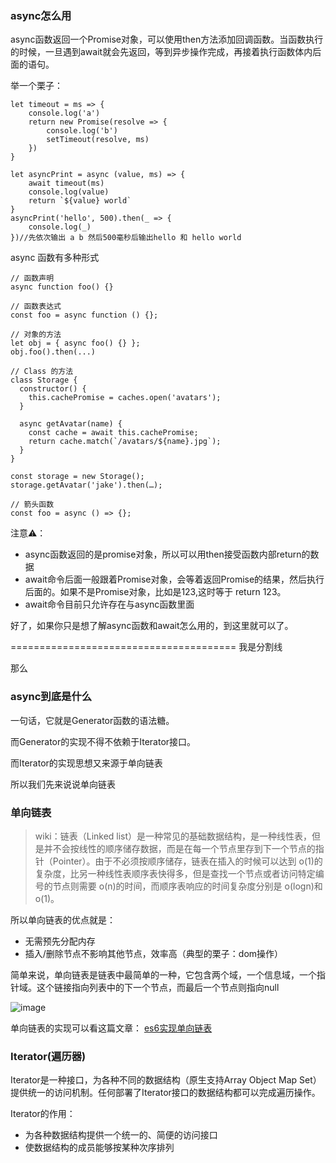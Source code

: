 ### async怎么用
async函数返回一个Promise对象，可以使用then方法添加回调函数。当函数执行的时候，一旦遇到await就会先返回，等到异步操作完成，再接着执行函数体内后面的语句。

举一个栗子：
```
let timeout = ms => {
    console.log('a')
    return new Promise(resolve => {
        console.log('b')
        setTimeout(resolve, ms)
    })
}

let asyncPrint = async (value, ms) => {
    await timeout(ms)
    console.log(value)
    return `${value} world`
}
asyncPrint('hello', 500).then(_ => {
    console.log(_)
})//先依次输出 a b 然后500毫秒后输出hello 和 hello world
```

async 函数有多种形式

```
// 函数声明
async function foo() {}

// 函数表达式
const foo = async function () {};

// 对象的方法
let obj = { async foo() {} };
obj.foo().then(...)

// Class 的方法
class Storage {
  constructor() {
    this.cachePromise = caches.open('avatars');
  }

  async getAvatar(name) {
    const cache = await this.cachePromise;
    return cache.match(`/avatars/${name}.jpg`);
  }
}

const storage = new Storage();
storage.getAvatar('jake').then(…);

// 箭头函数
const foo = async () => {};
```

注意⚠️：
- async函数返回的是promise对象，所以可以用then接受函数内部return的数据
- await命令后面一般跟着Promise对象，会等着返回Promise的结果，然后执行后面的。如果不是Promise对象，比如是123,这时等于 return 123。
- await命令目前只允许存在与async函数里面

好了，如果你只是想了解async函数和await怎么用的，到这里就可以了。

=======================================
我是分割线

那么
### async到底是什么

一句话，它就是Generator函数的语法糖。

而Generator的实现不得不依赖于Iterator接口。

而Iterator的实现思想又来源于单向链表

所以我们先来说说单向链表

### 单向链表

> wiki：链表（Linked list）是一种常见的基础数据结构，是一种线性表，但是并不会按线性的顺序储存数据，而是在每一个节点里存到下一个节点的指针（Pointer）。由于不必须按顺序储存，链表在插入的时候可以达到 o(1)的复杂度，比另一种线性表顺序表快得多，但是查找一个节点或者访问特定编号的节点则需要 o(n)的时间，而顺序表响应的时间复杂度分别是 o(logn)和 o(1)。

所以单向链表的优点就是：
- 无需预先分配内存
- 插入/删除节点不影响其他节点，效率高（典型的栗子：dom操作）

简单来说，单向链表是链表中最简单的一种，它包含两个域，一个信息域，一个指针域。这个链接指向列表中的下一个节点，而最后一个节点则指向null

![image](https://user-images.githubusercontent.com/22312092/61137396-00932a00-a4f8-11e9-8ba9-7f89104d9959.png)

单向链表的实现可以看这篇文章：
[es6实现单向链表](https://www.cnblogs.com/xiaosongJiang/p/10878718.html)

### Iterator(遍历器)

Iterator是一种接口，为各种不同的数据结构（原生支持Array Object Map Set）提供统一的访问机制。任何部署了Iterator接口的数据结构都可以完成遍历操作。

Iterator的作用：
- 为各种数据结构提供一个统一的、简便的访问接口
- 使数据结构的成员能够按某种次序排列
